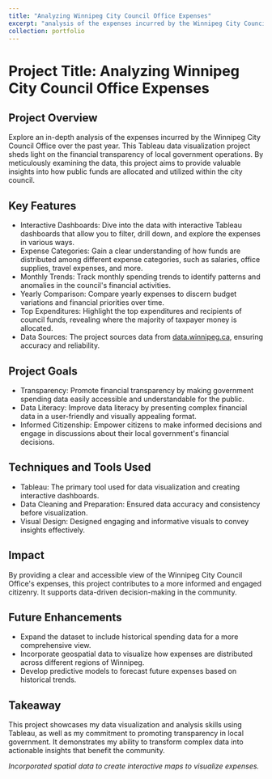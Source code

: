 ```yaml
---
title: "Analyzing Winnipeg City Council Office Expenses"
excerpt: "analysis of the expenses incurred by the Winnipeg City Council Office over the past year.<br/><img src='/images/500x300.png'>"
collection: portfolio
---
```


# Project Title: Analyzing Winnipeg City Council Office Expenses

## Project Overview
Explore an in-depth analysis of the expenses incurred by the Winnipeg City Council Office over the past year. This Tableau data visualization project sheds light on the financial transparency of local government operations. By meticulously examining the data, this project aims to provide valuable insights into how public funds are allocated and utilized within the city council.

## Key Features
- Interactive Dashboards: Dive into the data with interactive Tableau dashboards that allow you to filter, drill down, and explore the expenses in various ways.
- Expense Categories: Gain a clear understanding of how funds are distributed among different expense categories, such as salaries, office supplies, travel expenses, and more.
- Monthly Trends: Track monthly spending trends to identify patterns and anomalies in the council's financial activities.
- Yearly Comparison: Compare yearly expenses to discern budget variations and financial priorities over time.
- Top Expenditures: Highlight the top expenditures and recipients of council funds, revealing where the majority of taxpayer money is allocated.
- Data Sources: The project sources data from [data.winnipeg.ca](https://data.winnipeg.ca), ensuring accuracy and reliability.

## Project Goals
- Transparency: Promote financial transparency by making government spending data easily accessible and understandable for the public.
- Data Literacy: Improve data literacy by presenting complex financial data in a user-friendly and visually appealing format.
- Informed Citizenship: Empower citizens to make informed decisions and engage in discussions about their local government's financial decisions.

## Techniques and Tools Used
- Tableau: The primary tool used for data visualization and creating interactive dashboards.
- Data Cleaning and Preparation: Ensured data accuracy and consistency before visualization.
- Visual Design: Designed engaging and informative visuals to convey insights effectively.

## Impact
By providing a clear and accessible view of the Winnipeg City Council Office's expenses, this project contributes to a more informed and engaged citizenry. It supports data-driven decision-making in the community.

## Future Enhancements
- Expand the dataset to include historical spending data for a more comprehensive view.
- Incorporate geospatial data to visualize how expenses are distributed across different regions of Winnipeg.
- Develop predictive models to forecast future expenses based on historical trends.

## Takeaway
This project showcases my data visualization and analysis skills using Tableau, as well as my commitment to promoting transparency in local government. It demonstrates my ability to transform complex data into actionable insights that benefit the community.

*Incorporated spatial data to create interactive maps to visualize expenses.*
